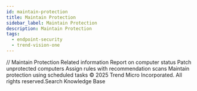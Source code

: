 ```yaml
---
id: maintain-protection
title: Maintain Protection
sidebar_label: Maintain Protection
description: Maintain Protection
tags:
  - endpoint-security
  - trend-vision-one
---
```


/*<![CDATA[*/ $('#title').html($('meta[name=map-description]').attr('content')); /*]]>*/ Maintain Protection Related information Report on computer status Patch unprotected computers Assign rules with recommendation scans Maintain protection using scheduled tasks © 2025 Trend Micro Incorporated. All rights reserved.Search Knowledge Base